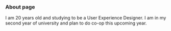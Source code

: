 ### About page


I am 20 years old and studying to be a User Experience Designer. I am in my second year of university and plan to do co-op this upcoming year.